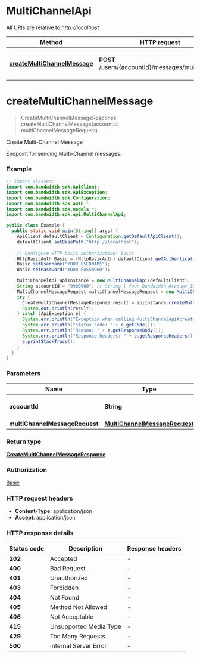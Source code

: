 # MultiChannelApi

All URIs are relative to *http://localhost*

| Method | HTTP request | Description |
|------------- | ------------- | -------------|
| [**createMultiChannelMessage**](MultiChannelApi.md#createMultiChannelMessage) | **POST** /users/{accountId}/messages/multiChannel | Create Multi-Channel Message |


<a id="createMultiChannelMessage"></a>
# **createMultiChannelMessage**
> CreateMultiChannelMessageResponse createMultiChannelMessage(accountId, multiChannelMessageRequest)

Create Multi-Channel Message

Endpoint for sending Multi-Channel messages.

### Example
```java
// Import classes:
import com.bandwidth.sdk.ApiClient;
import com.bandwidth.sdk.ApiException;
import com.bandwidth.sdk.Configuration;
import com.bandwidth.sdk.auth.*;
import com.bandwidth.sdk.models.*;
import com.bandwidth.sdk.api.MultiChannelApi;

public class Example {
  public static void main(String[] args) {
    ApiClient defaultClient = Configuration.getDefaultApiClient();
    defaultClient.setBasePath("http://localhost");
    
    // Configure HTTP basic authorization: Basic
    HttpBasicAuth Basic = (HttpBasicAuth) defaultClient.getAuthentication("Basic");
    Basic.setUsername("YOUR USERNAME");
    Basic.setPassword("YOUR PASSWORD");

    MultiChannelApi apiInstance = new MultiChannelApi(defaultClient);
    String accountId = "9900000"; // String | Your Bandwidth Account ID.
    MultiChannelMessageRequest multiChannelMessageRequest = new MultiChannelMessageRequest(); // MultiChannelMessageRequest | 
    try {
      CreateMultiChannelMessageResponse result = apiInstance.createMultiChannelMessage(accountId, multiChannelMessageRequest);
      System.out.println(result);
    } catch (ApiException e) {
      System.err.println("Exception when calling MultiChannelApi#createMultiChannelMessage");
      System.err.println("Status code: " + e.getCode());
      System.err.println("Reason: " + e.getResponseBody());
      System.err.println("Response headers: " + e.getResponseHeaders());
      e.printStackTrace();
    }
  }
}
```

### Parameters

| Name | Type | Description  | Notes |
|------------- | ------------- | ------------- | -------------|
| **accountId** | **String**| Your Bandwidth Account ID. | |
| **multiChannelMessageRequest** | [**MultiChannelMessageRequest**](MultiChannelMessageRequest.md)|  | |

### Return type

[**CreateMultiChannelMessageResponse**](CreateMultiChannelMessageResponse.md)

### Authorization

[Basic](../README.md#Basic)

### HTTP request headers

 - **Content-Type**: application/json
 - **Accept**: application/json

### HTTP response details
| Status code | Description | Response headers |
|-------------|-------------|------------------|
| **202** | Accepted |  -  |
| **400** | Bad Request |  -  |
| **401** | Unauthorized |  -  |
| **403** | Forbidden |  -  |
| **404** | Not Found |  -  |
| **405** | Method Not Allowed |  -  |
| **406** | Not Acceptable |  -  |
| **415** | Unsupported Media Type |  -  |
| **429** | Too Many Requests |  -  |
| **500** | Internal Server Error |  -  |

